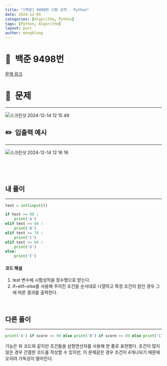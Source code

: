 ```yaml
---
title: "[백준] 9498번 시험 성적 - Python"
date: 2024-12-05  
categories: [Algorithm, Python]
tags: [Python, Algorithm]
layout: post
author: mongblang
---
```


# 📌&nbsp; **백준 9498번**
[문제 링크](https://www.acmicpc.net/problem/9498)  

# 📝&nbsp; **문제**
---
![스크린샷 2024-12-14 12 15 49](https://github.com/user-attachments/assets/752a280b-db1b-43eb-ae65-58ff5bbbfbc0)


## ✏️&nbsp; **입출력 예시**
---
![스크린샷 2024-12-14 12 16 16](https://github.com/user-attachments/assets/10d7c9d9-8e42-4bc0-b01d-d014e1a77065)




&nbsp;  

&nbsp;   
   


## **내 풀이**  
---  

```python
test = int(input())

if test >= 90 :
    print('A')  
elif test >= 80 :  
    print('B') 
elif test >= 70 :
    print('C')
elif test >= 60 :
    print('D')
else:
    print('F')
```

#### **코드 해설**
1. test 변수에 시험성적을 정수형으로 받는다.  
2. if~elif~else를 사용해 주어진 조건을 순서대로 나열하고 특정 조건이 참인 경우 그에 따른 결과를 출력한다.

&nbsp;   
## **다른 풀이**   
---

```python
print('A') if score >= 90 else print('B') if score >= 80 else print('C') if score >= 70 else print('D') if score >= 60 else print('F')
```
기능은 위 코드와 같지만 조건들을 삼항연산자를 사용해 한 줄로 표현했다. 조건이 많지 않은 경우 간결한 코드를 작성할 수 있지만, 이 문제같은 경우 조건이 4개나되기 때문에 오히려 가독성이 떨어진다.  

&nbsp;   
